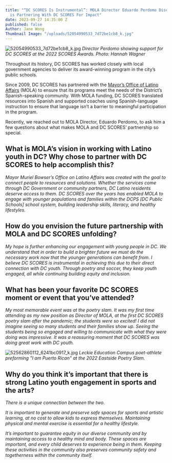 ```yaml
---
title: "“DC SCORES Is Instrumental”: MOLA Director Eduardo Perdomo Discusses How Office
  is Partnering With DC SCORES For Impact"
date: 2023-09-27 14:35:00 Z
published: false
Author: Jane Wong
Thumbnail Image: "/uploads/52054990533_7d72be1cb8_k.jpg"
---
```


![52054990533_7d72be1cb8_k.jpg](/uploads/52054990533_7d72be1cb8_k.jpg)
*Director Perdomo showing support for DC SCORES at the 2022 SCORES Awards. Photo: Hannah Wagner*

Throughout its history, DC SCORES has worked closely with local government agencies to deliver its award-winning program in the city’s public schools.

Since 2009, DC SCORES has partnered with the [Mayor’s Office of Latino Affairs](https://communityaffairs.dc.gov) (MOLA) to ensure that its programs meet the needs of the District’s Spanish-speaking community. With MOLA funding, DC SCORES translated resources into Spanish and supported coaches using Spanish-language instruction to ensure that language isn’t a barrier to meaningful participation in the program.

Recently, we reached out to MOLA Director, Eduardo Perdomo, to ask him a few questions about what makes MOLA and DC SCORES’ partnership so special.

## What is MOLA’s vision in working with Latino youth in DC? Why chose to partner with DC SCORES to help accomplish this?

*Mayor Muriel Bowser’s Office on Latino Affairs was created with the goal to connect people to resources and solutions. Whether the services come through DC Government or community partners, DC Latino residents deserve access to them. DC SCORES over the years has enabled MOLA to engage with younger populations and families within the DCPS \[DC Public Schools\] school system, building leadership skills, literacy, and healthy lifestyles.*

## How do you envision the future partnership with MOLA and DC SCORES unfolding?

*My hope is further enhancing our engagement with young people in DC. We understand that in order to build a brighter future we must do the necessary work now that the younger generations can benefit from. I believe DC SCORES is instrumental in achieving this due to their direct connection with DC youth. Through poetry and soccer, they keep youth engaged, all while continuing building equity and inclusion.*

## What has been your favorite DC SCORES moment or event that you’ve attended?

*My most memorable event was at the poetry slam. It was my first time attending as my new position as Director of MOLA, at the first DC SCORES poetry slam after the pandemic; the students were so excited! I did not imagine seeing so many students and their families show up. Seeing the students being so engaged and willing to communicate with what they were doing was impressive. It was a reassuring moment that DC SCORES was doing great work with DC youth.*

![52562860112_6241bc0917_k.jpg](/uploads/52562860112_6241bc0917_k.jpg)
*Leckie Education Campus poet-athlete preforming "I am Puerto Rican" at the 2022 Eastside Poetry Slam.*

## Why do you think it’s important that there is strong Latino youth engagement in sports and the arts?

*There is a unique connection between the two.*

*It is important to generate and preserve safe spaces for sports and artistic learning, at no cost to allow kids to express themselves. Maintaining physical and mental exercise is essential for a healthy lifestyle.*

*It’s important to guarantee equity in our diverse community and by maintaining access to a healthy mind and body. These spaces are important, and every child deserves to experience being in them. Keeping these activities in the community also preserves community safety and togetherness within the community itself.*